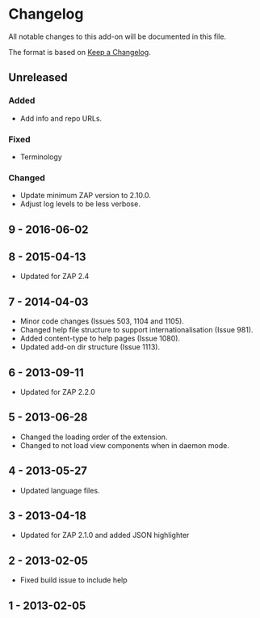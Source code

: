 # Changelog
All notable changes to this add-on will be documented in this file.

The format is based on [Keep a Changelog](https://keepachangelog.com/en/1.0.0/).

## Unreleased
### Added
- Add info and repo URLs.

### Fixed
 - Terminology

### Changed
- Update minimum ZAP version to 2.10.0.
- Adjust log levels to be less verbose.

## 9 - 2016-06-02



## 8 - 2015-04-13

- Updated for ZAP 2.4

## 7 - 2014-04-03

- Minor code changes (Issues 503, 1104 and 1105).
- Changed help file structure to support internationalisation (Issue 981).
- Added content-type to help pages (Issue 1080).
- Updated add-on dir structure (Issue 1113).

## 6 - 2013-09-11

- Updated for ZAP 2.2.0

## 5 - 2013-06-28

- Changed the loading order of the extension.
- Changed to not load view components when in daemon mode.

## 4 - 2013-05-27

- Updated language files.

## 3 - 2013-04-18

- Updated for ZAP 2.1.0 and added JSON highlighter

## 2 - 2013-02-05

- Fixed build issue to include help

## 1 - 2013-02-05



